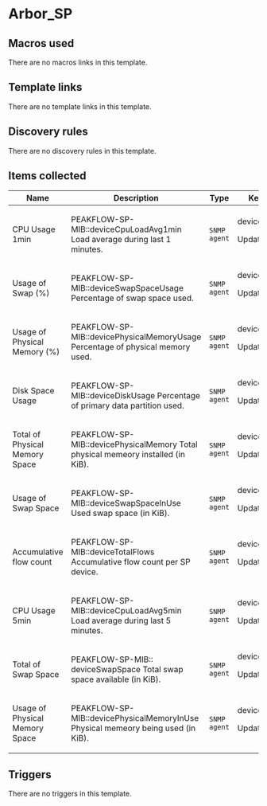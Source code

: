 # Arbor_SP

## Macros used

There are no macros links in this template.

## Template links

There are no template links in this template.

## Discovery rules

There are no discovery rules in this template.

## Items collected

|Name|Description|Type|Key and additional info|
|----|-----------|----|----|
|CPU Usage 1min|<p>PEAKFLOW-SP-MIB::deviceCpuLoadAvg1min Load average during last 1 minutes.</p>|`SNMP agent`|deviceCpuLoadAvg1min<p>Update: 60</p>|
|Usage of Swap (%)|<p>PEAKFLOW-SP-MIB::deviceSwapSpaceUsage Percentage of swap space used.</p>|`SNMP agent`|deviceSwapSpaceUsage<p>Update: 60</p>|
|Usage of Physical Memory (%)|<p>PEAKFLOW-SP-MIB::devicePhysicalMemoryUsage Percentage of physical memory used.</p>|`SNMP agent`|devicePhysicalMemoryUsage<p>Update: 60</p>|
|Disk Space Usage|<p>PEAKFLOW-SP-MIB::deviceDiskUsage Percentage of primary data partition used.</p>|`SNMP agent`|deviceDiskUsage<p>Update: 60</p>|
|Total of Physical Memory Space|<p>PEAKFLOW-SP-MIB::devicePhysicalMemory Total physical memeory installed (in KiB).</p>|`SNMP agent`|devicePhysicalMemory<p>Update: 3600</p>|
|Usage of Swap Space|<p>PEAKFLOW-SP-MIB::deviceSwapSpaceInUse Used swap space (in KiB).</p>|`SNMP agent`|deviceSwapSpaceInUse<p>Update: 60</p>|
|Accumulative flow count|<p>PEAKFLOW-SP-MIB::deviceTotalFlows Accumulative flow count per SP device.</p>|`SNMP agent`|deviceTotalFlows<p>Update: 60</p>|
|CPU Usage 5min|<p>PEAKFLOW-SP-MIB::deviceCpuLoadAvg5min Load average during last 5 minutes.</p>|`SNMP agent`|deviceCpuLoadAvg5min<p>Update: 300</p>|
|Total of Swap Space|<p>PEAKFLOW-SP-MIB:: deviceSwapSpace Total swap space available (in KiB).</p>|`SNMP agent`|deviceSwapSpace<p>Update: 3600</p>|
|Usage of Physical Memory Space|<p>PEAKFLOW-SP-MIB::devicePhysicalMemoryInUse Physical memeory being used (in KiB).</p>|`SNMP agent`|devicePhysicalMemoryInUse<p>Update: 60</p>|
## Triggers

There are no triggers in this template.

